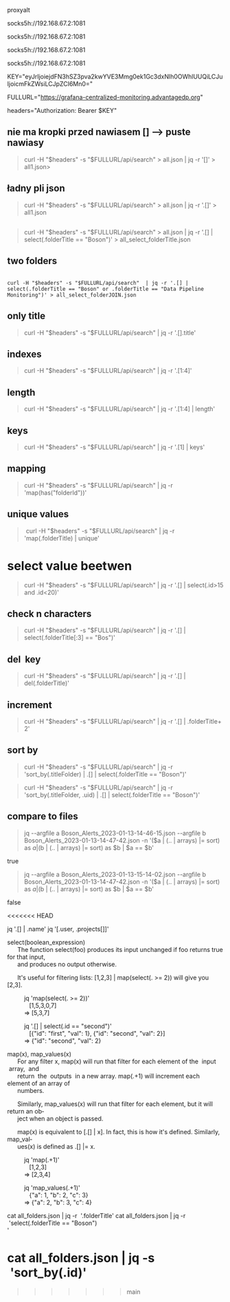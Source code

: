 proxyalt

socks5h://192.168.67.2:1081

socks5h://192.168.67.2:1081

socks5h://192.168.67.2:1081

socks5h://192.168.67.2:1081

  

KEY="eyJrIjoiejdFN3hSZ3pva2kwYVE3Mmg0ek1Gc3dxNlh0OWhlUUQiLCJuIjoicmFkZWsiLCJpZCI6Mn0="

FULLURL="https://grafana-centralized-monitoring.advantagedp.org"

headers="Authorization: Bearer $KEY"

  

## nie ma kropki przed nawiasem [] --> puste nawiasy

> curl -H "$headers" -s "$FULLURL/api/search" > all.json | jq -r '[]' > all1.json>

  

## ładny pli json

> curl -H "$headers" -s "$FULLURL/api/search" > all.json | jq -r '.[]' > all1.json

  

##

> curl -H "$headers" -s "$FULLURL/api/search" > all.json | jq -r '.[] | select(.folderTitle == "Boson")' > all_select_folderTitle.json

  

## two folders

```

curl -H "$headers" -s "$FULLURL/api/search"  | jq -r '.[] | select(.folderTitle == "Boson" or .folderTitle == "Data Pipeline Monitoring")' > all_select_folderJOIN.json  

```

  

## only title

  

> curl -H "$headers" -s "$FULLURL/api/search" | jq -r '.[].title'

  

## indexes

  

> curl -H "$headers" -s "$FULLURL/api/search" | jq -r '.[1:4]'

  

## length

  

> curl -H "$headers" -s "$FULLURL/api/search" | jq -r '.[1:4] | length'

  

## keys

  

> curl -H "$headers" -s "$FULLURL/api/search" | jq -r '.[1] | keys'

  

## mapping

> curl -H "$headers" -s "$FULLURL/api/search" | jq -r 'map(has("folderId"))'

  

## unique values

  

>  curl -H "$headers" -s "$FULLURL/api/search" | jq -r 'map(.folderTitle) | unique'

  

# select value beetwen

> curl -H "$headers" -s "$FULLURL/api/search" | jq -r '.[] | select(.id>15 and .id<20)'

  

## check n characters

>curl -H "$headers" -s "$FULLURL/api/search" | jq -r '.[] | select(.folderTitle[:3] == "Bos")'

  

## del  key

>curl -H "$headers" -s "$FULLURL/api/search" | jq -r '.[] | del(.folderTitle)'

  

## increment

>curl -H "$headers" -s "$FULLURL/api/search" | jq -r '.[] | .folderTitle+ 2'

  
  

## sort by

> curl -H "$headers" -s "$FULLURL/api/search" | jq -r 'sort_by(.titleFolder) | .[] | select(.folderTitle == "Boson")'

  

> curl -H "$headers" -s "$FULLURL/api/search" | jq -r 'sort_by(.titleFolder, .uid) | .[] | select(.folderTitle == "Boson")'


## compare to files
>jq --argfile a Boson_Alerts_2023-01-13-14-46-15.json --argfile b Boson_Alerts_2023-01-13-14-47-42.json -n '($a | (.. | arrays) |= sort) as $a | ($b | (.. | arrays) |= sort) as $b | $a == $b'

true 

> jq --argfile a Boson_Alerts_2023-01-13-15-14-02.json --argfile b Boson_Alerts_2023-01-13-14-47-42.json -n '($a | (.. | arrays) |= sort) as $a | ($b | (.. | arrays) |= sort) as $b | $a == $b'

false

<<<<<<< HEAD

jq '.[] | .name'
jq '[.user, .projects[]]'

select(boolean_expression)  
      The function select(foo) produces its input unchanged if foo returns true for that input,  
      and produces no output otherwise.  
  
      It's useful for filtering lists: [1,2,3] | map(select(. >= 2)) will give you [2,3].  
  
          jq 'map(select(. >= 2))'  
             [1,5,3,0,7]  
          => [5,3,7]  
  
          jq '.[] | select(.id == "second")'  
             [{"id": "first", "val": 1}, {"id": "second", "val": 2}]  
          => {"id": "second", "val": 2}


map(x), map_values(x)  
      For any filter x, map(x) will run that filter for each element of the  input  array,  and  
      return  the  outputs  in a new array. map(.+1) will increment each element of an array of  
      numbers.  
  
      Similarly, map_values(x) will run that filter for each element, but it will return an ob‐  
      ject when an object is passed.  
  
      map(x) is equivalent to [.[] | x]. In fact, this is how it's defined. Similarly, map_val‐  
      ues(x) is defined as .[] |= x.  
  
          jq 'map(.+1)'  
             [1,2,3]  
          => [2,3,4]  
  
          jq 'map_values(.+1)'  
             {"a": 1, "b": 2, "c": 3}  
          => {"a": 2, "b": 3, "c": 4}

cat all_folders.json | jq -r  '.folderTitle'
cat all_folders.json | jq -r  'select(.folderTitle == "Boson")  
'

cat all_folders.json | jq -s  'sort_by(.id)'
=======
>>>>>>> main
